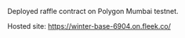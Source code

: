 Deployed raffle contract on Polygon Mumbai testnet.

Hosted site: https://winter-base-6904.on.fleek.co/
